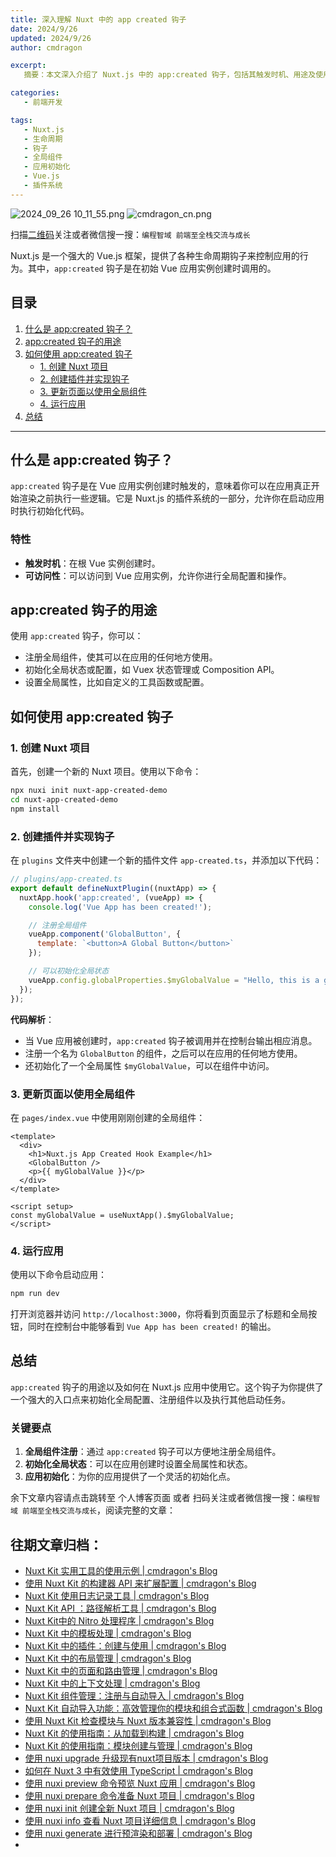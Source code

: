 ```yaml
---
title: 深入理解 Nuxt 中的 app created 钩子
date: 2024/9/26
updated: 2024/9/26
author: cmdragon

excerpt:
   摘要：本文深入介绍了 Nuxt.js 中的 app:created 钩子，包括其触发时机、用途及使用方法。通过创建 Nuxt 项目、编写插件实现钩子、注册全局组件和配置，展示了在应用初始化阶段执行相关逻辑的实践过程。文中还提供了步骤说明和示例代码，帮助开发者理解如何在项目中有效利用此钩子进行全局设置。

categories:
   - 前端开发

tags:
   - Nuxt.js
   - 生命周期
   - 钩子
   - 全局组件
   - 应用初始化
   - Vue.js
   - 插件系统
---
```


<img src="https://static.amd794.com/blog/images/2024_09_26 10_11_55.png@blog" title="2024_09_26 10_11_55.png" alt="2024_09_26 10_11_55.png"/>


<img src="https://static.amd794.com/blog/images/cmdragon_cn.png" title="cmdragon_cn.png" alt="cmdragon_cn.png"/>


扫描[二维码](https://static.amd794.com/blog/images/cmdragon_cn.png)关注或者微信搜一搜：`编程智域 前端至全栈交流与成长`



Nuxt.js 是一个强大的 Vue.js 框架，提供了各种生命周期钩子来控制应用的行为。其中，`app:created` 钩子是在初始 Vue 应用实例创建时调用的。

## 目录

1. [什么是 app:created 钩子？](#什么是-appcreated-钩子)
2. [app:created 钩子的用途](#appcreated-钩子的用途)
3. [如何使用 app:created 钩子](#如何使用-appcreated-钩子)
   - [1. 创建 Nuxt 项目](#1-创建-nuxt-项目)
   - [2. 创建插件并实现钩子](#2-创建插件并实现钩子)
   - [3. 更新页面以使用全局组件](#3-更新页面以使用全局组件)
   - [4. 运行应用](#4-运行应用)
4. [总结](#总结)

---

## 什么是 app:created 钩子？

`app:created` 钩子是在 Vue 应用实例创建时触发的，意味着你可以在应用真正开始渲染之前执行一些逻辑。它是 Nuxt.js 的插件系统的一部分，允许你在启动应用时执行初始化代码。

### 特性

- **触发时机**：在根 Vue 实例创建时。
- **可访问性**：可以访问到 Vue 应用实例，允许你进行全局配置和操作。

## app:created 钩子的用途

使用 `app:created` 钩子，你可以：

- 注册全局组件，使其可以在应用的任何地方使用。
- 初始化全局状态或配置，如 Vuex 状态管理或 Composition API。
- 设置全局属性，比如自定义的工具函数或配置。

## 如何使用 app:created 钩子

### 1. 创建 Nuxt 项目

首先，创建一个新的 Nuxt 项目。使用以下命令：

```bash
npx nuxi init nuxt-app-created-demo
cd nuxt-app-created-demo
npm install
```

### 2. 创建插件并实现钩子

在 `plugins` 文件夹中创建一个新的插件文件 `app-created.ts`，并添加以下代码：

```javascript
// plugins/app-created.ts
export default defineNuxtPlugin((nuxtApp) => {
  nuxtApp.hook('app:created', (vueApp) => {
    console.log('Vue App has been created!');

    // 注册全局组件
    vueApp.component('GlobalButton', {
      template: `<button>A Global Button</button>`
    });

    // 可以初始化全局状态
    vueApp.config.globalProperties.$myGlobalValue = "Hello, this is a global value!";
  });
});
```

**代码解析**：
- 当 Vue 应用被创建时，`app:created` 钩子被调用并在控制台输出相应消息。
- 注册一个名为 `GlobalButton` 的组件，之后可以在应用的任何地方使用。
- 还初始化了一个全局属性 `$myGlobalValue`，可以在组件中访问。

### 3. 更新页面以使用全局组件

在 `pages/index.vue` 中使用刚刚创建的全局组件：

```vue
<template>
  <div>
    <h1>Nuxt.js App Created Hook Example</h1>
    <GlobalButton />
    <p>{{ myGlobalValue }}</p>
  </div>
</template>

<script setup>
const myGlobalValue = useNuxtApp().$myGlobalValue;
</script>
```

### 4. 运行应用

使用以下命令启动应用：

```bash
npm run dev
```

打开浏览器并访问 `http://localhost:3000`，你将看到页面显示了标题和全局按钮，同时在控制台中能够看到 `Vue App has been created!` 的输出。

## 总结

 `app:created` 钩子的用途以及如何在 Nuxt.js 应用中使用它。这个钩子为你提供了一个强大的入口点来初始化全局配置、注册组件以及执行其他启动任务。

### 关键要点

1. **全局组件注册**：通过 `app:created` 钩子可以方便地注册全局组件。
2. **初始化全局状态**：可以在应用创建时设置全局属性和状态。
3. **应用初始化**：为你的应用提供了一个灵活的初始化点。


余下文章内容请点击跳转至 个人博客页面 或者 扫码关注或者微信搜一搜：`编程智域 前端至全栈交流与成长`，阅读完整的文章：

## 往期文章归档：

- [Nuxt Kit 实用工具的使用示例 | cmdragon's Blog](https://blog.cmdragon.cn/posts/a66da411afd2/)
- [使用 Nuxt Kit 的构建器 API 来扩展配置 | cmdragon's Blog](https://blog.cmdragon.cn/posts/f6e87c3cf111/)
- [Nuxt Kit 使用日志记录工具 | cmdragon's Blog](https://blog.cmdragon.cn/posts/37ad5a680e7d/)
- [Nuxt Kit API ：路径解析工具 | cmdragon's Blog](https://blog.cmdragon.cn/posts/441492dbf6ae/)
- [Nuxt Kit中的 Nitro 处理程序 | cmdragon's Blog](https://blog.cmdragon.cn/posts/2bd1fe409aca/)
- [Nuxt Kit 中的模板处理 | cmdragon's Blog](https://blog.cmdragon.cn/posts/4cf144d7b562/)
- [Nuxt Kit 中的插件：创建与使用 | cmdragon's Blog](https://blog.cmdragon.cn/posts/080baafc9cf0/)
- [Nuxt Kit 中的布局管理 | cmdragon's Blog](https://blog.cmdragon.cn/posts/1c99e3fc4fb0/)
- [Nuxt Kit 中的页面和路由管理 | cmdragon's Blog](https://blog.cmdragon.cn/posts/85c68e006ffc/)
- [Nuxt Kit 中的上下文处理 | cmdragon's Blog](https://blog.cmdragon.cn/posts/83b074b7a330/)
- [Nuxt Kit 组件管理：注册与自动导入 | cmdragon's Blog](https://blog.cmdragon.cn/posts/1097e357ea9a/)
- [Nuxt Kit 自动导入功能：高效管理你的模块和组合式函数 | cmdragon's Blog](https://blog.cmdragon.cn/posts/54548c5422db/)
- [使用 Nuxt Kit 检查模块与 Nuxt 版本兼容性 | cmdragon's Blog](https://blog.cmdragon.cn/posts/7739f2e3f502/)
- [Nuxt Kit 的使用指南：从加载到构建 | cmdragon's Blog](https://blog.cmdragon.cn/posts/89214487bbdc/)
- [Nuxt Kit 的使用指南：模块创建与管理 | cmdragon's Blog](https://blog.cmdragon.cn/posts/4dc052ff586b/)
- [使用 nuxi upgrade 升级现有nuxt项目版本 | cmdragon's Blog](https://blog.cmdragon.cn/posts/07ce67a781de/)
- [如何在 Nuxt 3 中有效使用 TypeScript | cmdragon's Blog](https://blog.cmdragon.cn/posts/cd079a58ef40/)
- [使用 nuxi preview 命令预览 Nuxt 应用 | cmdragon's Blog](https://blog.cmdragon.cn/posts/7f243ae60d60/)
- [使用 nuxi prepare 命令准备 Nuxt 项目 | cmdragon's Blog](https://blog.cmdragon.cn/posts/1df59c03194c/)
- [使用 nuxi init 创建全新 Nuxt 项目 | cmdragon's Blog](https://blog.cmdragon.cn/posts/25142fd0f7a7/)
- [使用 nuxi info 查看 Nuxt 项目详细信息 | cmdragon's Blog](https://blog.cmdragon.cn/posts/15f6f5b42fd0/)
- [使用 nuxi generate 进行预渲染和部署 | cmdragon's Blog](https://blog.cmdragon.cn/posts/ab02ca20e749/)
-


